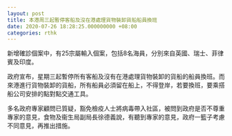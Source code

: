 ```yaml
---
layout: post
title: 本港周三起暫停客船及沒在港處理貨物裝卸貨船船員換班
date: 2020-07-26 18:28:25.000000000 +08:00
categories: rthk
---
```


新增確診個案中，有25宗屬輸入個案，包括8名海員，分別來自英國、瑞士、菲律賓及印度。

政府宣布，星期三起暫停所有客船及沒有在港處理貨物裝卸的貨船的船員換班。而來港進行貨物裝卸的貨船，所有船員必須留在船上，不得登岸，若要換班，要乘搭船公司安排的點對點交通工具。

多名政府專家顧問已質疑，豁免檢疫人士將病毒帶入社區，被問到政府是否不尊重專家的意見，食物及衞生局副局長徐德義說，有聽到專家的意見，政府一籃子考慮不同意見，再推出措施。
